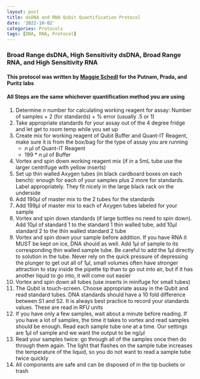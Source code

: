 ```yaml
---
layout: post
title: dsDNA and RNA Qubit Quantification Protocol
date: '2022-10-02'
categories: Protocols
tags: [DNA, RNA, Protocol]
---
```


### Broad Range dsDNA, High Sensitivity dsDNA, Broad Range RNA, and High Sensitivity RNA

#### This protocol was written by [Maggie Schedl](https://meschedl.github.io/MESPutnam_Open_Lab_Notebook/Qubit-Protocol/) for the Putnam, Prada, and Puritz labs

#### All Steps are the same whichever quantification method you are using

1. Determine _n_ number for calculating working reagent for assay: Number of samples + 2 (for standards) + % error (usually .5 or 1)
2. Take appropriate standards for your assay out of the 4 degree fridge and let get to room temp while you set up
3. Create mix for working reagent of Qubit Buffer and Quant-IT Reagent, make sure it is from the box/bag for the type of assay you are running
    - _n_ μl of Quant-IT Reagent
    - 199 * _n_ μl of Buffer
4. Vortex and spin down working reagent mix (if in a 5mL tube use the larger centrifuge with yellow inserts)
5. Set up thin walled Axygen tubes (in black cardboard boxes on each bench): enough for each of your samples plus 2 more for standards. Label appropriately. They fit nicely in the large black rack on the underside
6. Add 190μl of master mix to the 2 tubes for the standards
7. Add 199μl of master mix to each of Axygen tubes labeled for your sample
8. Vortex and spin down standards (if large bottles no need to spin down). Add 10µl of standard 1 to the standard 1 thin walled tube, add 10µl standard 2 to the thin walled standard 2 tube
9. Vortex and spin down your sample before addition. If you have RNA it MUST be kept on ice, DNA should as well. Add 1μl of sample to its corresponding thin walled sample tube. Be careful to add the 1μl directly to solution in the tube. Never rely on the quick pressure of depressing the plunger to get out all of 1μl, small volumes often have stronger attraction to stay inside the pipette tip than to go out into air, but if it has another liquid to go into, it will come out easier
10. Vortex and spin down all tubes (use inserts in minifuge for small tubes)
11. The Qubit is touch-screen. Choose appropriate assay in the Qubit and read standard tubes. DNA standards should have a 10 fold difference between S1 and S2. It is always best practice to record your standards values. These are read in RFU units
12. If you have only a few samples, wait about a minute before reading. If you have a lot of samples, the time it takes to vortex and read samples should be enough. Read each sample tube one at a time. Our settings are 1μl of sample and we want the output to be ng/μl
13. Read your samples twice: go through all of the samples once then do through them again. The light that flashes on the sample tube increases the temperature of the liquid, so you do not want to read a sample tube twice quickly
14. All components are safe and can be disposed of in the tip buckets or trash
